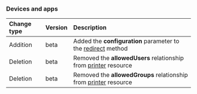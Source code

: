 ### Devices and apps

| **Change type** | **Version** | **Description** |
|:---|:---|:---|
|Addition|beta|Added the **configuration** parameter to the [redirect](https://docs.microsoft.com/en-us/graph/api/printJob-redirect?view=graph-rest-beta) method|
|Deletion|beta|Removed the **allowedUsers** relationship from [printer](https://docs.microsoft.com/en-us/graph/api/resources/printer?view=graph-rest-beta) resource|
|Deletion|beta|Removed the **allowedGroups** relationship from [printer](https://docs.microsoft.com/en-us/graph/api/resources/printer?view=graph-rest-beta) resource|
